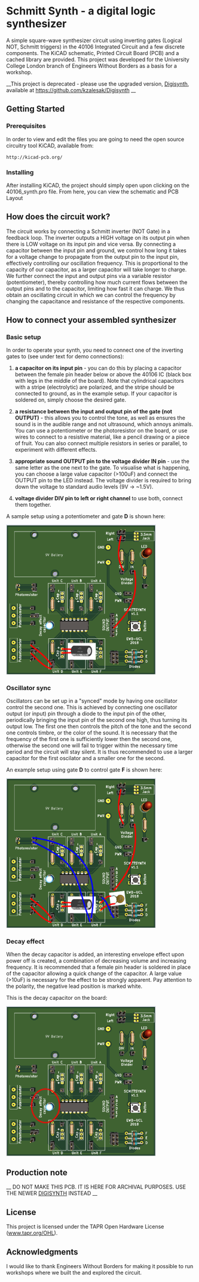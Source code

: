 # Schmitt Synth - a digital logic synthesizer

A simple square-wave synthesizer circuit using inverting gates (Logical NOT, Schmitt triggers) in the 40106 Integrated Circuit and a few discrete components. The KiCAD schematic, Printed Circuit Board (PCB) and a cached library are provided.
This project was developed for the University College London branch of Engineers Without Borders as a basis for a workshop.

__This project is deprecated - please use the upgraded version, [Digisynth](https://github.com/kzalesak/Digisynth), available at https://github.com/kzalesak/Digisynth __

## Getting Started

### Prerequisites

In order to view and edit the files you are going to need the open source circuitry tool KiCAD, available from:

```
http://kicad-pcb.org/
```

### Installing

After installing KiCAD, the project should simply open upon clicking on the 40106_synth.pro file. From here, you can view the schematic and PCB Layout

## How does the circuit work?

The circuit works by connecting a Schmitt inverter (NOT Gate) in a feedback loop. The inverter outputs a HIGH voltage on its output pin when there is LOW voltage on its input pin and vice versa. By connecting a capacitor between the input pin and ground, we control how long it takes for a voltage change to propagate from the output pin to the input pin, effectively controlling our oscillation frequency. This is proportional to the capacity of our capacitor, as a larger capacitor will take longer to charge. We further connect the input and output pins via a variable resistor (potentiometer), thereby controlling how much current flows between the output pins and to the capacitor, limiting how fast it can charge. We thus obtain an oscillating circuit in which we can control the frequency by changing the capacitance and resistance of the respective components. 

## How to connect your assembled synthesizer

### Basic setup
In order to operate your synth, you need to connect one of the inverting gates to (see under text for demo connections):
1. **a capacitor on its input pin** - you can do this by placing a capacitor between the female pin header below or above the 40106 IC (black box with legs in the middle of the board). Note that cylindrical capacitors with a stripe (electrolytic) are polarized, and the stripe should be connected to ground, as in the example setup. If your capacitor is soldered on, simply choose the desired gate.
2. **a resistance between the input and output pin of the gate (not OUTPUT)** - this allows you to control the tone, as well as ensures the sound is in the audible range and not ultrasound, which annoys animals. You can use a potentiometer or the photoresistor on the board, or use wires to connect to a resistive material, like a pencil drawing or a piece of fruit. You can also connect multiple resistors in series or parallel, to experiment with different effects.
3. **appropriate sound OUTPUT pin to the voltage divider IN pin** - use the same letter as the one next to the gate. To visualise what is happening, you can choose a large value capacitor (>100uF) and connect the OUTPUT pin to the LED instead. The voltage divider is required to bring down the voltage to standard audio levels (9V -> \~1.5V).

4. **voltage divider DIV pin to left or right channel** to use both, connect them together.

A sample setup using a potentiometer and gate __D__ is shown here:


<img src="fig/standard_setup.png" width="400" alt="Rendering of a synth in standard setup.">

### Oscillator sync
Oscillators can be set up in a "synced" mode by having one oscillator control the second one. This is achieved by connecting one oscillator output (or input) pin through a diode to the input pin of the other, periodically bringing the input pin of the second one high, thus turning its output low. The first one then controls the pitch of the tone and the second one controls timbre, or the color of the sound. It is necessary that the frequency of the first one is sufficiently lower then the second one, otherwise the second one will fail to trigger within the necessary time period and the circuit will stay silent. It is thus recommended to use a larger capacitor for the first oscilator and a smaller one for the second.

An example setup using gate __D__ to control gate __F__ is shown here:


<img src="fig/sync_setup.png" width="400" alt="Rendering of a synth in sync setup.">

### Decay effect
When the decay capacitor is added, an interesting envelope effect upon power off is created, a combination of decreasing volume and increasing frequency. It is recommended that a female pin header is soldered in place of the capacitor allowing a quick change of the capacitor. A large value (>10uF) is necessary for the effect to be strongly apparent. Pay attention to the polarity, the negative lead position is marked white.

This is the decay capacitor on the board:


<img src="fig/decay_setup.png" width="400" alt="Rendering of a synth with the decay effect capacitor in a circle.">

## Production note

__ DO NOT MAKE THIS PCB. IT IS HERE FOR ARCHIVAL PURPOSES. USE THE NEWER [DIGISYNTH](https://github.com/kzalesak/Digisynth) INSTEAD __


## License

This project is licensed under the TAPR Open Hardware License (www.tapr.org/OHL).

## Acknowledgments

I would like to thank Engineers Without Borders for making it possible to run workshops where we built the and explored the circuit.


